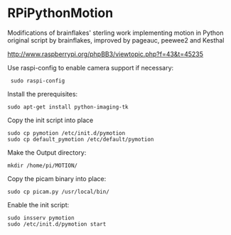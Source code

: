 RPiPythonMotion
===============

Modifications of brainflakes' sterling work implementing motion in Python
original script by brainflakes, improved by pageauc, peewee2 and Kesthal

http://www.raspberrypi.org/phpBB3/viewtopic.php?f=43&t=45235

Use raspi-config to enable camera support if necessary:

     sudo raspi-config

Install the prerequisites:

    sudo apt-get install python-imaging-tk

Copy the init script into place

    sudo cp pymotion /etc/init.d/pymotion
    sudo cp default_pymotion /etc/default/pymotion

Make the Output directory:

    mkdir /home/pi/MOTION/

Copy the picam binary into place:

    sudo cp picam.py /usr/local/bin/

Enable the init script:

    sudo insserv pymotion
    sudo /etc/init.d/pymotion start
